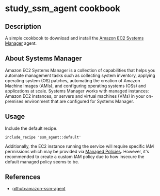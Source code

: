study_ssm_agent cookbook
===================

Description
-----------

A simple cookbook to download and install the [Amazon EC2 Systems Manager](http://docs.aws.amazon.com/AWSEC2/latest/UserGuide/systems-manager.html) agent.

About Systems Manager
---------------------

Amazon EC2 Systems Manager is a collection of capabilities that helps you automate management tasks such as collecting system inventory, applying operating system (OS) patches, automating the creation of Amazon Machine Images (AMIs), and configuring operating systems (OSs) and applications at scale. Systems Manager works with managed instances: Amazon EC2 instances, or servers and virtual machines (VMs) in your on-premises environment that are configured for Systems Manager.

Usage
-----

Include the default recipe.

```
include_recipe 'ssm_agent::default'
```

Additionally, the EC2 instance running the service will require specific IAM permissions which may be provided via [Managed Policies](http://docs.aws.amazon.com/AWSEC2/latest/UserGuide/systems-manager-access.html#sysman-configuring-access-policies). However, it's recommended to create a custom IAM policy due to how insecure the default managed policy seems to be.

References
----------

* [github:amazon-ssm-agent](https://github.com/aws/amazon-ssm-agent)
